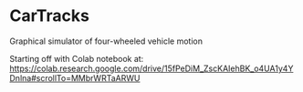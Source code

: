 # CarTracks
Graphical simulator of four-wheeled vehicle motion

Starting off with Colab notebook at: https://colab.research.google.com/drive/15fPeDiM_ZscKAIehBK_o4UA1y4YDnlna#scrollTo=MMbrWRTaARWU

